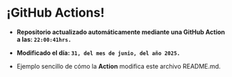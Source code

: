 # ¡GitHub Actions!
* **Repositorio actualizado automáticamente mediante una GitHub Action a las: `22:00:41hrs.`**
* **Modificado el día: `31, del mes de junio, del año 2025.`**

* Ejemplo sencillo de cómo la **Action** modifica este archivo README.md.
